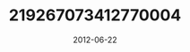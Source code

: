 ---
title: "219267073412770004"
image: "2012-06-22 19.51.33 219267073412770004_46248401"
date: "2012-06-22"
type: "photo"
---